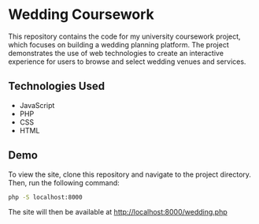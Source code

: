 # Wedding Coursework

This repository contains the code for my university coursework project, which focuses on building a wedding planning platform. The project demonstrates the use of web technologies to create an interactive experience for users to browse and select wedding venues and services.

## Technologies Used
- JavaScript
- PHP
- CSS
- HTML

## Demo

To view the site, clone this repository and navigate to the project directory. Then, run the following command:

```bash
php -S localhost:8000
```

The site will then be available at [http://localhost:8000/wedding.php](http://localhost:8000/wedding.php)
